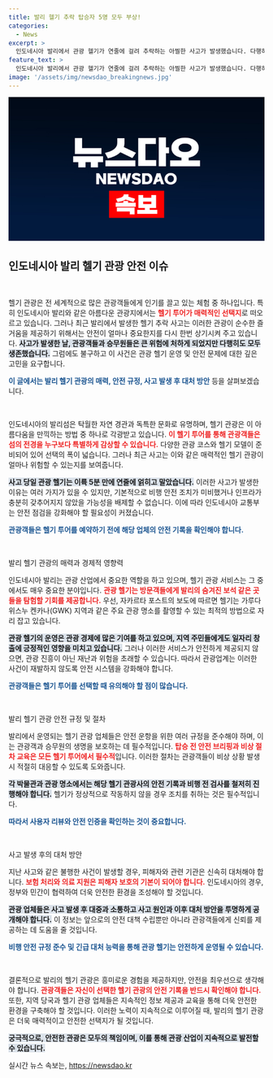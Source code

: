 ```yaml
---
title: 발리 헬기 추락 탑승자 5명 모두 부상!
categories:
  - News
excerpt: >
  인도네시아 발리에서 관광 헬기가 연줄에 걸려 추락하는 아찔한 사고가 발생했습니다. 다행히 탑승자 5명 모두 생존했으며, 관광지의 안전 점검이 시급합니다. 헬기 여행에 대한 새로운 경각심을 불러일으킬 이 사건, 자세히 알아보세요!
feature_text: >
  인도네시아 발리에서 관광 헬기가 연줄에 걸려 추락하는 아찔한 사고가 발생했습니다. 다행히 탑승자 5명 모두 생존했으며, 관광지의 안전 점검이 시급합니다. 헬기 여행에 대한 새로운 경각심을 불러일으킬 이 사건, 자세히 알아보세요!
image: '/assets/img/newsdao_breakingnews.jpg'
---
```


<p><img src="/assets/img/newsdao_breakingnews.jpg" alt="cryptoinkorea 속보" /></p>

<h2 data-ke-size="size26">인도네시아 발리 헬기 관광 안전 이슈</h2>

<p data-ke-size="size16">&nbsp;</p>

<p>헬기 관광은 전 세계적으로 많은 관광객들에게 인기를 끌고 있는 체험 중 하나입니다. 특히 인도네시아 발리와 같은 아름다운 관광지에서는 <b><span style="color: #ee2323;">헬기 투어가 매력적인 선택지</span></b>로 떠오르고 있습니다. 그러나 최근 발리에서 발생한 헬기 추락 사고는 이러한 관광이 순수한 즐거움을 제공하기 위해서는 안전이 얼마나 중요한지를 다시 한번 상기시켜 주고 있습니다. <b><span style="background-color: #21538527;">사고가 발생한 날, 관광객들과 승무원들은 큰 위험에 처하게 되었지만 다행히도 모두 생존했습니다.</span></b> 그럼에도 불구하고 이 사건은 관광 헬기 운영 및 안전 문제에 대한 깊은 고민을 요구합니다. </p>

<p><b><span style="color: #1a5490;">이 글에서는 발리 헬기 관광의 매력, 안전 규정, 사고 발생 후 대처 방안</span></b> 등을 살펴보겠습니다.</p>

<p data-ke-size="size16">&nbsp;</p>

<p>인도네시아의 발리섬은 탁월한 자연 경관과 독특한 문화로 유명하며, 헬기 관광은 이 아름다움을 만끽하는 방법 중 하나로 각광받고 있습니다. <b><span style="color: #ee2323;">이 헬기 투어를 통해 관광객들은 섬의 전경을 누구보다 특별하게 감상할 수 있습니다.</span></b> 다양한 관광 코스와 헬기 모델이 준비되어 있어 선택의 폭이 넓습니다. 그러나 최근 사고는 이와 같은 매력적인 헬기 관광이 얼마나 위험할 수 있는지를 보여줍니다. </p>

<p><b><span style="background-color: #21538527;">사고 당일 관광 헬기는 이륙 5분 만에 연줄에 얽히고 말았습니다.</span></b> 이러한 사고가 발생한 이유는 여러 가지가 있을 수 있지만, 기본적으로 비행 안전 조치가 미비했거나 인프라가 충분히 갖추어지지 않았을 가능성을 배제할 수 없습니다. 이에 따라 인도네시아 교통부는 안전 점검을 강화해야 할 필요성이 커졌습니다. </p>

<p><b><span style="color: #1a5490;">관광객들은 헬기 투어를 예약하기 전에 해당 업체의 안전 기록을 확인해야 합니다.</span></b></p>

<p data-ke-size="size16">&nbsp;</p>

<p>발리 헬기 관광의 매력과 경제적 영향력</p>

<p>인도네시아 발리는 관광 산업에서 중요한 역할을 하고 있으며, 헬기 관광 서비스는 그 중에서도 매우 중요한 분야입니다. <b><span style="color: #ee2323;">관광 헬기는 방문객들에게 발리의 숨겨진 보석 같은 곳들을 탐험할 기회를 제공합니다.</span></b> 우선, 자카르타 포스트의 보도에 따르면 헬기는 가루다 위스누 켄카나(GWK) 지역과 같은 주요 관광 명소를 촬영할 수 있는 최적의 방법으로 자리 잡고 있습니다. </p>

<p><b><span style="background-color: #21538527;">관광 헬기의 운영은 관광 경제에 많은 기여를 하고 있으며, 지역 주민들에게도 일자리 창출에 긍정적인 영향을 미치고 있습니다.</span></b> 그러나 이러한 서비스가 안전하게 제공되지 않으면, 관광 진흥이 아닌 재난과 위험을 초래할 수 있습니다. 따라서 관광업계는 이러한 사건이 재발하지 않도록 안전 시스템을 강화해야 합니다. </p>

<p><b><span style="color: #1a5490;">관광객들은 헬기 투어를 선택할 때 유의해야 할 점이 많습니다.</span></b></p>

<p data-ke-size="size16">&nbsp;</p>

<p>발리 헬기 관광 안전 규정 및 절차</p>

<p>발리에서 운영되는 헬기 관광 업체들은 안전 운항을 위한 여러 규정을 준수해야 하며, 이는 관광객과 승무원의 생명을 보호하는 데 필수적입니다. <b><span style="color: #ee2323;">탑승 전 안전 브리핑과 비상 절차 교육은 모든 헬기 투어에서 필수적</span></b>입니다. 이러한 절차는 관광객들이 비상 상황 발생 시 적절히 대응할 수 있도록 도와줍니다. </p>

<p><b><span style="background-color: #21538527;">각 박물관과 관광 명소에서는 해당 헬기 관광사의 안전 기록과 비행 전 검사를 철저히 진행해야 합니다.</span></b> 헬기가 정상적으로 작동하지 않을 경우 조치를 취하는 것은 필수적입니다. </p>

<p><b><span style="color: #1a5490;">따라서 사용자 리뷰와 안전 인증을 확인하는 것이 중요합니다.</span></b></p>

<p data-ke-size="size16">&nbsp;</p>

<p>사고 발생 후의 대처 방안</p>

<p>지난 사고와 같은 불행한 사건이 발생할 경우, 피해자와 관련 기관은 신속히 대처해야 합니다. <b><span style="color: #ee2323;">보험 처리와 의료 지원은 피해자 보호의 기본이 되어야 합니다.</span></b> 인도네시아의 경우, 정부와 민간이 협력하여 더욱 안전한 환경을 조성해야 할 것입니다. </p>

<p><b><span style="background-color: #21538527;">관광 업체들은 사고 발생 후 대중과 소통하고 사고 원인과 이후 대처 방안을 투명하게 공개해야 합니다.</span></b> 이 정보는 앞으로의 안전 대책 수립뿐만 아니라 관광객들에게 신뢰를 제공하는 데 도움을 줄 것입니다. </p>

<p><b><span style="color: #1a5490;">비행 안전 규정 준수 및 긴급 대처 능력을 통해 관광 헬기는 안전하게 운영될 수 있습니다.</span></b></p>

<p data-ke-size="size16">&nbsp;</p>

<p>결론적으로 발리의 헬기 관광은 흥미로운 경험을 제공하지만, 안전을 최우선으로 생각해야 합니다. <b><span style="color: #ee2323;">관광객들은 자신이 선택한 헬기 관광의 안전 기록을 반드시 확인해야 합니다.</span></b> 또한, 지역 당국과 헬기 관광 업체들은 지속적인 정보 제공과 교육을 통해 더욱 안전한 환경을 구축해야 할 것입니다. 이러한 노력이 지속적으로 이루어질 때, 발리의 헬기 관광은 더욱 매력적이고 안전한 선택지가 될 것입니다. </p>

<p><b><span style="background-color: #21538527;">궁극적으로, 안전한 관광은 모두의 책임이며, 이를 통해 관광 산업이 지속적으로 발전할 수 있습니다.</span></b></p>
실시간 뉴스 속보는, <a href="https://newsdao.kr" rel="dofollow">https://newsdao.kr</a>


